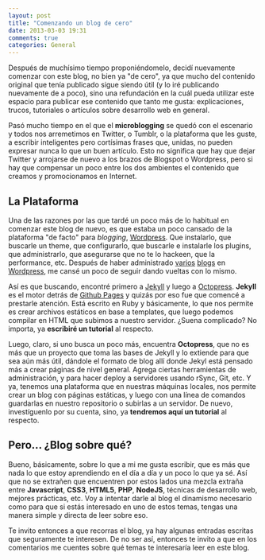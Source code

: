 ```yaml
---
layout: post
title: "Comenzando un blog de cero"
date: 2013-03-03 19:31
comments: true
categories: General
---
```

Después de muchísimo tiempo proponiéndomelo, decidí nuevamente comenzar con este blog, no bien ya "de cero", ya que mucho del contenido original que tenía publicado sigue siendo útil (y lo iré publicando nuevamente de a poco), sino una refundación en la cuál pueda utilizar este espacio para publicar ese contenido que tanto me gusta: explicaciones, trucos, tutoriales o artículos sobre desarrollo web en general. <!--more-->

Pasó mucho tiempo en el que el **microblogging** se quedó con el escenario y todos nos arremetimos en Twitter, o Tumblr, o la plataforma que les guste, a escribir inteligentes pero cortísimas frases que, unidas, no pueden expresar nunca lo que un buen artículo. Esto no significa que hay que dejar Twitter y arrojarse de nuevo a los brazos de Blogspot o Wordpress, pero si hay que compensar un poco entre los dos ambientes el contenido que creamos y promocionamos en Internet.

## La Plataforma

Una de las razones por las que tardé un poco más de lo habitual en comenzar este blog de nuevo, es que estaba un poco cansado de la plataforma "de facto" para *blogging*, [Wordpress][WP]. Que instalarlo, que buscarle un theme, que configurarlo, que buscarle e instalarle los plugins, que administrarlo, que asegurarse que no te lo hackeen, que la performance, etc. Después de haber administrado [varios][RD] [blogs][CO] en [Wordpress][PF], me cansé un poco de seguir dando vueltas con lo mismo. 

Así es que buscando, encontré primero a [Jekyll][jekyll] y luego a [Octopress][octopress]. **Jekyll** es el motor detrás de [Github Pages][GP] y quizás por eso fue que comencé a prestarle atención. Está escrito en Ruby y básicamente, lo que nos permite es crear archivos estáticos en base a templates, que luego podemos compilar en HTML que subimos a nuestro servidor. ¿Suena complicado? No importa, ya **escribiré un tutorial** al respecto.

Luego, claro, si uno busca un poco más, encuentra **Octopress**, que no es más que un proyecto que toma las bases de Jekyll y lo extiende para que sea aún más útil, dándole el formato de blog allí donde Jekyl está pensado más a crear páginas de nivel general. Agrega ciertas herramientas de administración, y para hacer deploy a servidores usando rSync, Git, etc. Y ya, tenemos una plataforma que en nuestras máquinas locales, nos permite crear un blog con páginas estáticas, y luego con una línea de comandos guardarlas en nuestro repositorio o subirlas a un servidor. De nuevo, investíguenlo por su cuenta, sino, ya **tendremos aquí un tutorial** al respecto. 

## Pero... ¿Blog sobre qué?

Bueno, básicamente, sobre lo que a mi me gusta escribir, que es más que nada lo que estoy aprendiendo en el día a día y un poco lo que ya sé. Así que no se extrañen que encuentren por estos lados una mezcla extraña entre **Javascript**, **CSS3**, **HTML5**, **PHP**, **NodeJS**, técnicas de desarrollo web, mejores prácticas, etc. Voy a intentar darle al blog el dinamismo necesario como para que si estás interesado en uno de estos temas, tengas una manera simple y directa de leer sobre eso.

Te invito entonces a que recorras el blog, ya hay algunas entradas escritas que seguramente te interesen. De no ser así, entonces te invito a que en los comentarios me cuentes sobre qué temas te interesaría leer en este blog.


[GP]: http://pages.github.com
[WP]: http://www.wordpress.org
[RD]: http://www.ruidodigital.com
[CO]: http://www.cociname.com.ar
[PF]: http://www.photoshopfans.com
[jekyll]: http://jekyllrb.com/
[octopress]: http://octopress.org/